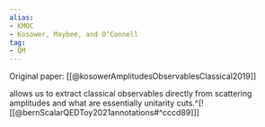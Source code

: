 ```yaml
---
alias:
- KMOC
- Kosower, Maybee, and O’Connell
tag:
- QM
---
```


Original paper:
[[@kosowerAmplitudesObservablesClassical2019]]

allows us to extract classical observables directly from scattering amplitudes and what are essentially unitarity cuts.^[![[@bernScalarQEDToy2021annotations#^cccd89]]]
